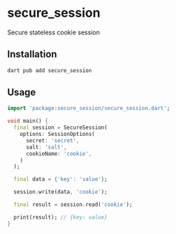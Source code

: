 # secure_session

Secure stateless cookie session

## Installation

```dart
dart pub add secure_session
```

## Usage

```dart
import 'package:secure_session/secure_session.dart';

void main() {
  final session = SecureSession(
    options: SessionOptions(
      secret: 'secret',
      salt: 'salt',
      cookieName: 'cookie',
    )
  );

  final data = {'key': 'value'};

  session.write(data, 'cookie');

  final result = session.read('cookie');

  print(result); // {key: value}
}
```

